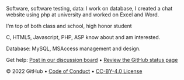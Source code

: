 Software, software testing, data: I work on database, I created a chat website using php at university and worked on Excel and Word.

I'm top of both class and school, high honor student

C, HTML5, Javascript, PHP, ASP know about and am interested.

Database: MySQL, MSAccess management and design.

Get help: [Post in our discussion board](https://github.com/skills/.github/discussions) &bull; [Review the GitHub status page](https://www.githubstatus.com/)

&copy; 2022 GitHub &bull; [Code of Conduct](https://www.contributor-covenant.org/version/2/1/code_of_conduct/code_of_conduct.md) &bull; [CC-BY-4.0 License](https://creativecommons.org/licenses/by/4.0/legalcode)
